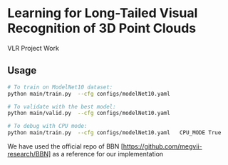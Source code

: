 # Learning for Long-Tailed Visual Recognition of 3D Point Clouds
VLR Project Work

## Usage
```bash
# To train on ModelNet10 dataset:
python main/train.py  --cfg configs/modelNet10.yaml     

# To validate with the best model:
python main/valid.py  --cfg configs/modelNet10.yaml

# To debug with CPU mode:
python main/train.py  --cfg configs/modelNet10.yaml   CPU_MODE True
```

We have used the official repo of BBN [https://github.com/megvii-research/BBN] as a reference for our implementation
